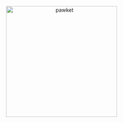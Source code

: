 
<p align="center" style="margin-top: 40vh; margin-left: calc(50vw - 150px - 15px); float: left;">
  <a href="https://info.pawket.app"><img src="https://info.pawket.app/images/site-navigation/logo.svg" alt="pawket" width="300" /></a>
</p>
